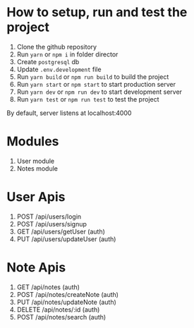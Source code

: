 # How to setup, run and test the project

1. Clone the github repository
2. Run ```yarn``` or ```npm i``` in folder director
3. Create `postgresql` db
4. Update  `.env.development` file
3. Run ```yarn build``` or ```npm run build``` to build the project
4. Run ```yarn start``` or ```npm start``` to start production server
5. Run ```yarn dev``` or ```npm run dev``` to start development server
6. Run ```yarn test``` or ```npm run test``` to test the project

By default, server listens at localhost:4000

# Modules

1. User module
2. Notes module

# User Apis

1. POST /api/users/login
2. POST /api/users/signup
3. GET /api/users/getUser (auth)
4. PUT /api/users/updateUser (auth)

# Note Apis

1. GET /api/notes (auth)
2. POST /api/notes/createNote (auth)
3. PUT /api/notes/updateNote (auth)
4. DELETE /api/notes/:id (auth)
5. POST /api/notes/search (auth)